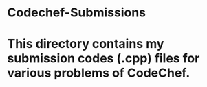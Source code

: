 # Codechef-Submissions
# This directory contains my submission codes (.cpp) files for various problems of CodeChef.
